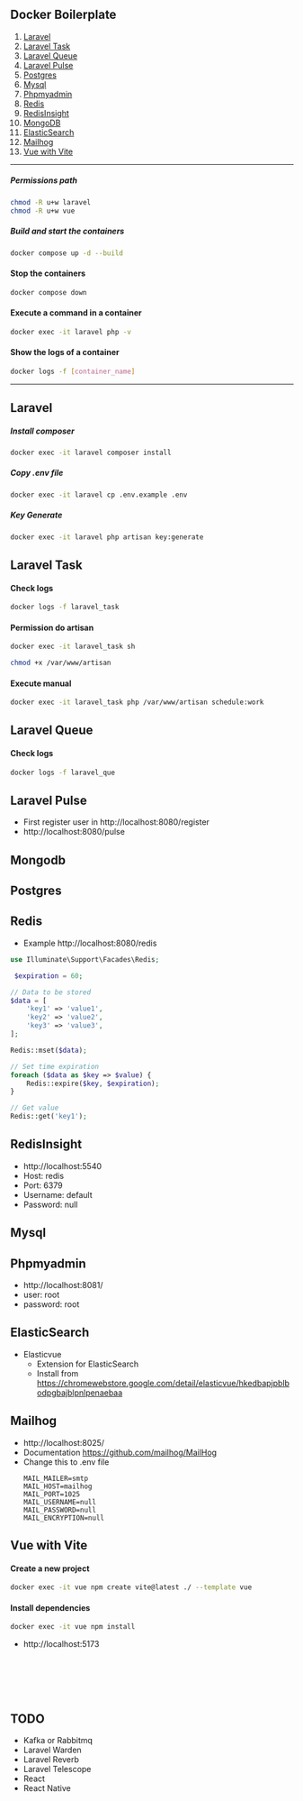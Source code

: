 

## Docker Boilerplate

1. [Laravel](#laravel)
2. [Laravel Task](#laravel-task)
3. [Laravel Queue](#laravel-queue)
4. [Laravel Pulse](#laravel-pulse)
5. [Postgres](#postgres)
6. [Mysql](#mysql)
7. [Phpmyadmin](#phpmyadmin)
8. [Redis](#redis)
9. [RedisInsight](#redisinsight)
10. [MongoDB](#mongodb)
11. [ElasticSearch](#elasticsearch)
12. [Mailhog](#mailhog)
13. [Vue with Vite](#vue-with-vite)

---------------------------------------------

##### Permissions path
```bash
chmod -R u+w laravel
chmod -R u+w vue
```

##### Build and start the containers
```bash
docker compose up -d --build
```

#### Stop the containers
```bash
docker compose down
```

#### Execute a command in a container
```bash
docker exec -it laravel php -v
```

#### Show the logs of a container
```bash
docker logs -f [container_name]
```

---------------------------------------------

## Laravel

##### Install composer
```bash
docker exec -it laravel composer install
```

##### Copy .env file
```bash
docker exec -it laravel cp .env.example .env
```

##### Key Generate
```bash
docker exec -it laravel php artisan key:generate
```

## Laravel Task

#### Check logs
```bash
docker logs -f laravel_task
```


#### Permission do artisan
```bash
docker exec -it laravel_task sh
```
```bash
chmod +x /var/www/artisan
```

#### Execute manual
```bash
docker exec -it laravel_task php /var/www/artisan schedule:work
```

## Laravel Queue

#### Check logs
```bash
docker logs -f laravel_que
```


## Laravel Pulse
- First register user in http://localhost:8080/register
- http://localhost:8080/pulse

## Mongodb

## Postgres

## Redis

- Example http://localhost:8080/redis

```php
use Illuminate\Support\Facades\Redis;

 $expiration = 60;

// Data to be stored
$data = [
    'key1' => 'value1',
    'key2' => 'value2',
    'key3' => 'value3',
];

Redis::mset($data);

// Set time expiration
foreach ($data as $key => $value) {
    Redis::expire($key, $expiration);
}

// Get value
Redis::get('key1');

```

## RedisInsight
- http://localhost:5540
- Host: redis
- Port: 6379
- Username: default
- Password: null

## Mysql

## Phpmyadmin
- http://localhost:8081/
- user: root
- password: root

## ElasticSearch

- Elasticvue
  - Extension for ElasticSearch
  - Install from https://chromewebstore.google.com/detail/elasticvue/hkedbapjpblbodpgbajblpnlpenaebaa


## Mailhog
- http://localhost:8025/
- Documentation https://github.com/mailhog/MailHog
- Change this to .env file
  ```env
  MAIL_MAILER=smtp
  MAIL_HOST=mailhog
  MAIL_PORT=1025
  MAIL_USERNAME=null
  MAIL_PASSWORD=null
  MAIL_ENCRYPTION=null
  ```
  
## Vue with Vite

#### Create a new project
```bash
docker exec -it vue npm create vite@latest ./ --template vue
```

#### Install dependencies
```bash
docker exec -it vue npm install
```

-  http://localhost:5173

<br>
<br>
<br>
<br>

## TODO
- Kafka or Rabbitmq
- Laravel Warden
- Laravel Reverb
- Laravel Telescope
- React
- React Native

